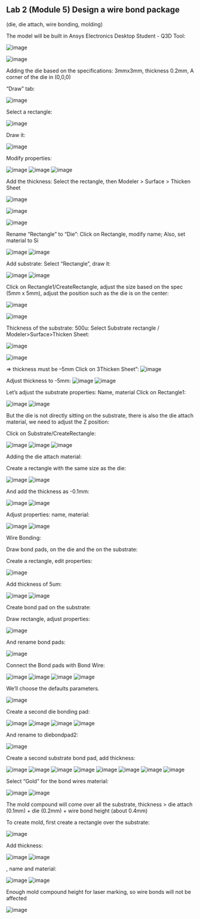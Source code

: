 
## Lab 2 (Module 5) Design a wire bond package 

(die, die attach, wire bonding, molding)

The model will be built in  Ansys Electronics Desktop Student - Q3D Tool:

![image](https://github.com/user-attachments/assets/a410152a-0c3c-43d5-a6bf-f40e39225094)


![image](https://github.com/user-attachments/assets/c43094d7-31e0-4d86-8053-33402b8190f8)

Adding the die based on the specifications: 3mmx3mm, thickness 0.2mm, A corner of the die in (0,0,0)

“Draw” tab:

![image](https://github.com/user-attachments/assets/7fc1b8ba-d2bc-4a36-99da-4e5f84476642)

Select a rectangle:

![image](https://github.com/user-attachments/assets/8e070e95-49a7-47d8-9581-da8126605655)

Draw it:

![image](https://github.com/user-attachments/assets/119d79d9-7e84-4158-94b5-ba64b0ab97ff)

Modify properties:

![image](https://github.com/user-attachments/assets/49623f1a-f4b3-471f-828a-043aa4dd9e0f)
![image](https://github.com/user-attachments/assets/5d02aae4-d6cc-4c4d-9b0a-c88091939e46)
![image](https://github.com/user-attachments/assets/fd9e30d7-2f2a-4a5f-9d05-1d72fe5f0289)

Add the thickness: Select the rectangle, then Modeler > Surface > Thicken Sheet

![image](https://github.com/user-attachments/assets/69404a9a-6cd4-4a3c-901c-53c931f3f192)

![image](https://github.com/user-attachments/assets/542cfa55-ba50-4111-95e1-7b84345fa860)

![image](https://github.com/user-attachments/assets/ba21b5a0-bb11-4849-92f7-b81875cfe10c)

Rename “Rectangle” to “Die”: Click on Rectangle, modify name; Also, set material to Si

![image](https://github.com/user-attachments/assets/97a6a2ba-3fa3-4457-84c1-5e3d71efddc6)
![image](https://github.com/user-attachments/assets/c23f5ce9-b933-4ff1-ac39-5232b3d8573c)

Add substrate: Select “Rectangle”, draw it:

![image](https://github.com/user-attachments/assets/983e1f87-0b75-4e67-a099-05326a09faad)
![image](https://github.com/user-attachments/assets/f3518ae2-3583-4595-9814-9f25fe04552d)

Click on Rectangle1/CreateRectangle, adjust the size based on the spec (5mm x 5mm), adjust the position such as the die is on the center:

![image](https://github.com/user-attachments/assets/f5686aec-69af-4943-a675-70a659c9defb)

![image](https://github.com/user-attachments/assets/cdf34ad5-67b1-4d9a-ad20-3884e8a6ba8d)

Thickness of the substrate: 500u: Select Substrate rectangle / Modeler>Surface>Thicken Sheet:

![image](https://github.com/user-attachments/assets/aceea74e-24c2-4c9e-ad5b-60e4cc140a34)

![image](https://github.com/user-attachments/assets/97cceb4a-5467-4304-8490-93878c783224)

=> thickness must be –5mm
Click on 3Thicken Sheet”:
![image](https://github.com/user-attachments/assets/24f8abb9-47a9-4577-923d-b155dd3f67da)

Adjust thickness to -5mm:
![image](https://github.com/user-attachments/assets/b702fe8e-2202-4c07-b304-574c5892f8a2)
![image](https://github.com/user-attachments/assets/2c75dfbb-3173-4f7a-a2e7-aa64997b1500)

Let’s adjust the substrate properties: Name, material
Click on Rectangle1:

![image](https://github.com/user-attachments/assets/95d010a4-4474-4cef-b335-6b3747fdfcd0)
![image](https://github.com/user-attachments/assets/fa62aec0-5313-4b44-b7b2-79d5d445f943)

But the die is not directly sitting on the substrate, there is also the die attach material, we need to adjust the Z position:

Click on Substrate/CreateRectangle:

![image](https://github.com/user-attachments/assets/194cc3b0-12e1-4354-8bdb-27692731e4d2)
![image](https://github.com/user-attachments/assets/dc7da8f5-5514-40d4-a014-fcf40f749bc1)
![image](https://github.com/user-attachments/assets/68af986c-3cc7-4889-9e29-e11cb7ca469e)

Adding the die attach material:

Create a rectangle with the same size as the die:

![image](Picture1.png)
![image](Picture2.png)

And add the thickness as -0.1mm:

![image](Picture3.png)
![image](Picture4.png)

Adjust properties: name, material:

![image](Picture5.png)
![image](Picture6.png)

Wire Bonding:

Draw bond pads, on the die and the on the substrate:

Create a rectangle, edit properties:

![image](Picture7.png)

Add thickness of 5um:

![image](Picture8.png)
![image](Picture9.png)

Create bond pad on the substrate:

Draw rectangle, adjust properties:

![image](Picture10.png)

And rename bond pads:

![image](Picture11.png)

Connect the Bond pads with Bond Wire:

![image](Picture12.png)
![image](Picture13.png)
![image](Picture14.png)
![image](Picture15.png)

We’ll choose the defaults parameters.

![image](Picture16.png)

Create a second die bonding pad:

![image](Picture17.png)
![image](Picture18.png)
![image](Picture19.png)
![image](Picture20.png)

And rename to diebondpad2:

![image](Picture21.png)

Create a second substrate bond pad, add thickness:

![image](Picture22.png)
![image](Picture23.png)
![image](Picture24.png)
![image](Picture25.png)
![image](Picture26.png)
![image](Picture27.png)
![image](Picture28.png)
![image](Picture29.png)

Select “Gold” for the bond wires material:

![image](Picture30.png)
![image](Picture31.png)

The mold compound will come over all the substrate, thickness > die attach (0.1mm) + die (0.2mm) + wire bond height (about 0.4mm)

To create mold, first create a rectangle over the substrate:

![image](Picture32.png)

Add thickness:

![image](Picture33.png)
![image](Picture34.png)

, name and material:

![image](Picture35.png)
![image](Picture36.png)

Enough mold compound height for laser marking, so wire bonds will not be affected

![image](Picture37.png)


